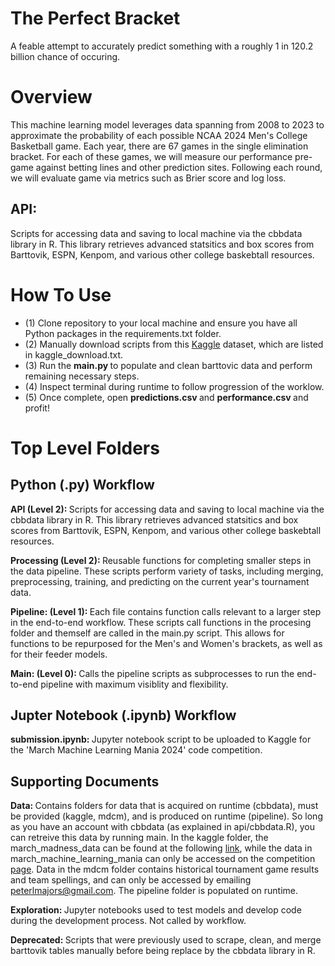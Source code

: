 # The Perfect Bracket

A feable attempt to accurately predict something with a roughly 1 in 120.2 billion chance of occuring.

# Overview
                                

This machine learning model leverages data spanning from 2008 to 2023 to approximate the probability of each possible
NCAA 2024 Men's College Basketball game. Each year, there are 67 games in the single elimination bracket. For each of these
games, we will measure our performance pre-game against betting lines and other prediction sites. Following each round, we will
evaluate game via metrics such as Brier score and log loss. </p2>


<h2> API: </h2> <p2> Scripts for accessing data and saving to local machine via the cbbdata library in R. This library retrieves advanced statsitics
                and box scores from Barttovik, ESPN, Kenpom, and various other college baskebtall resources.

# How To Use

* (1) Clone repository to your local machine and ensure you have all Python packages in the requirements.txt folder.
* (2) Manually download scripts from this [Kaggle](https://www.kaggle.com/datasets/nishaanamin/march-madness-data) dataset, which are listed in kaggle_download.txt.
* (3) Run the <b> main.py </b> to populate and clean barttovic data and perform remaining necessary steps.
* (4) Inspect terminal during runtime to follow progression of the worklow.
* (5) Once complete, open <b> predictions.csv </b> and <b> performance.csv </b> and profit!

# Top Level Folders

<h2> Python (.py) Workflow </h2>
                                                                      
<b> API (Level 2): </b> <p2> Scripts for accessing data and saving to local machine via the cbbdata library in R. This library retrieves advanced statsitics
                and box scores from Barttovik, ESPN, Kenpom, and various other college baskebtall resources. </p2>

<b> Processing (Level 2): </b> <p2> Reusable functions for completing smaller steps in the data pipeline. These scripts perform variety of tasks, including 
                merging, preprocessing, training, and predicting on the current year's tournament data. </p2>

<b> Pipeline: (Level 1): </b> <p2> Each file contains function calls relevant to a larger step in the end-to-end workflow. These scripts call functions in 
                the procesing folder and themself are called in the main.py script. This allows for functions to be repurposed for the Men's and Women's 
                brackets, as well as for their feeder models. </p2>
                
<b> Main: (Level 0): </b> <p2> Calls the pipeline scripts as subprocesses to run the end-to-end pipeline with maximum visiblity and flexibility. </p2>

<h2> Jupter Notebook (.ipynb) Workflow </h2>

<b> submission.ipynb: </b> <p2> Jupyter notebook script to be uploaded to Kaggle for the 'March Machine Learning Mania 2024' code competition. </p2>

<h2> Supporting Documents </h2>

<b> Data: </b> <p2> Contains folders for data that is acquired on runtime (cbbdata), must be provided (kaggle, mdcm), and is produced on runtime (pipeline). So long as
                you have an account with cbbdata (as explained in api/cbbdata.R), you can retreive this data by running main. In the kaggle folder, the march_madness_data
                can be found at the following [link](https://www.kaggle.com/datasets/nishaanamin/march-madness-data), while the data in march_machine_learning_mania can only
                be accessed on the competition [page](https://www.kaggle.com/competitions/march-machine-learning-mania-2024). Data in the mdcm folder contains historical 
                tournament game results and team spellings, and can only be accessed by emailing peterlmajors@gmail.com. The pipeline folder is populated on runtime. </p2>
              
<b> Exploration: </b> <p2> Jupyter notebooks used to test models and develop code during the development process. Not called by workflow. </p2>

<b> Deprecated: </b> <p2> Scripts that were previously used to scrape, clean, and merge barttovik tables manually before being replace by the cbbdata library in R. </p2> 
